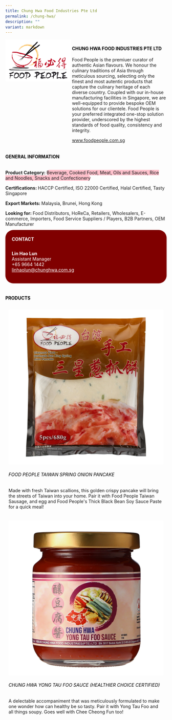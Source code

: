 ```yaml
---
title: Chung Hwa Food Industries Pte Ltd
permalink: /chung-hwa/
description: ""
variant: markdown
---
```

<div class="flex-paragraph">
	<div style="display: flex; flex-wrap: wrap;" class="flex-container">
		<div style="flex: 1 1 40%; display: block;" class="card sgds">
			<img src="/images/Chung%20Hwa/chung_hwa_logo.png">
		</div>
		<div style="flex: 1 1 58%; display: block; margin-left: 3px" class="card-sgds">
			<h4 style="text-transform: uppercase; color: black;"><b>Chung Hwa Food Industries Pte Ltd</b></h4>
			<p>Food People is the premiuer curator of authentic Asian flavours. We honour the culinary traditions of Asia through meticulous sourcing, selecting only the finest and most autentic products that capture the culinary heritage of each diverse country. Coupled with our in-house manufacturing facilities in Singapore, we are well-equipped to provide bespoke OEM solutions for our clientele. Food People is your preferred integrated one-stop solution provider, underscored by the highest standards of food quality, consistency and integrity.</p>
			<p><a target="_blank" href="https://www.foodpeople.com.sg">www.foodpeople.com.sg</a></p>
		</div>
	</div>
</div>

<h4 style="text-transform: uppercase; color: black;">
	<b>General Information</b>
</h4>
<div style="display: flex; flex-wrap: wrap;" class="flex-container">
	<div style="flex: 1 1 65%; display: block; align-self: stretch" class="card sgds">
		<div class="flex-paragraph">
			<p>
				<b>Product Category: </b>
				<span style="background-color: pink; border-radius: 10px;">Beverage, Cooked Food, Meat, Oils and Sauces, Rice and Noodles, Snacks and Confectionery</span>
			</p>
			<p>
				<b>Certifications: </b>HACCP Certified, ISO 22000 Certified, Halal Certified, Tasty Singapore
			</p>
			<p>
				<b>Export Markets: </b>Malaysia, Brunei, Hong Kong
			</p>
			<p style="margin-bottom: 10px;">
				<b>Looking for: </b>Food Distributors, HoReCa, Retailers, Wholesalers, E-commerce, Importers, Food Service Suppliers / Players, B2B Partners, OEM Manufacturer
			</p>
		</div>
	</div>
	<div style="flex: 1 1 35%; padding: 10px; display: block; background-color: maroon; border-radius: 25px; align-self: center;" class="card sgds">
		<h4 style="color: white; margin-top: 10px; margin-left: 10px;">CONTACT</h4>
		<div class="flex-paragraph">
			<p style="padding: 10px; color: white;">
				<b>Lin Hao Lun</b>
				<br>Assistant Manager<br>+65 9664 1442<br>
				<a style="color: white;" href="mailto:linhaolun@chunghwa.com.sg">linhaolun@chunghwa.com.sg</a>
			</p>
		</div>
	</div>
</div>
<br>
<h4 style="text-transform: uppercase; color: black;">
	<b>Products</b>
</h4>
<div style="display: flex; flex-wrap: wrap;">
	<div style="flex: 1 1 47%; margin: 10px; display: block;" class="card sgds">
		<div style="display: block;" class="flex-image">
			<img src="/images/Chung%20Hwa/chung_hwa_product_01.jpg">
		</div>
		<div class="flex-paragraph">
			<h6 style="text-transform: uppercase; color: black;">Food People Taiwan Spring Onion Pancake</h6>
			<p>Made with fresh Taiwan scallions, this golden crispy pancake will bring the streets of Taiwan into your home. Pair it with Food People Taiwan Sausage, and egg and Food People's Thick Black Bean Soy Sauce Paste for a quick meal!</p>
		</div>
	</div>
	<div style="flex: 1 1 47%; margin: 10px; display: block;" class="card sgds">
		<div style="display: block;" class="flex-image">
			<img src="/images/Chung%20Hwa/chung_hwa_product_02.jpg">
		</div>
		<div class="flex-paragraph">
			<h6 style="text-transform: uppercase; color: black;">Chung Hwa Yong Tau Foo Sauce (Healthier Choice Certified)</h6>
			<p>A delectable accompaniment that was meticulously formulated to make one wonder how can healthy be so tasty. Pair it with Yong Tau Foo and all things soupy. Goes well with Chee Cheong Fun too!</p>
		</div>
	</div>
</div>